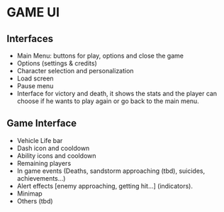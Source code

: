 # GAME UI 

## Interfaces

* Main Menu: buttons for play, options and close the game  
* Options (settings & credits)  
* Character selection and personalization  
* Load screen  
* Pause menu  
* Interface for victory and death, it shows the stats and the player can choose if he wants to play again or go back to the main menu.


## Game Interface

* Vehicle Life bar  
* Dash icon and cooldown  
* Ability icons and cooldown  
* Remaining players  
* In game events (Deaths, sandstorm approaching (tbd), suicides, achievements...)  
* Alert effects \[enemy approaching, getting hit…\] (indicators).  
* Minimap  
* Others (tbd)

